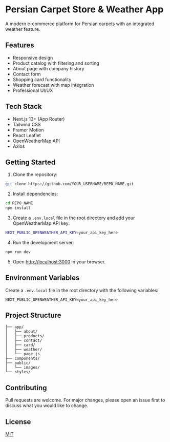 # Persian Carpet Store & Weather App

A modern e-commerce platform for Persian carpets with an integrated weather feature.

## Features

- Responsive design
- Product catalog with filtering and sorting
- About page with company history
- Contact form
- Shopping card functionality
- Weather forecast with map integration
- Professional UI/UX

## Tech Stack

- Next.js 13+ (App Router)
- Tailwind CSS
- Framer Motion
- React Leaflet
- OpenWeatherMap API
- Axios

## Getting Started

1. Clone the repository:

```bash
git clone https://github.com/YOUR_USERNAME/REPO_NAME.git
```

2. Install dependencies:

```bash
cd REPO_NAME
npm install
```

3. Create a `.env.local` file in the root directory and add your OpenWeatherMap API key:

```bash
NEXT_PUBLIC_OPENWEATHER_API_KEY=your_api_key_here
```

4. Run the development server:

```bash
npm run dev
```

5. Open [http://localhost:3000](http://localhost:3000) in your browser.

## Environment Variables

Create a `.env.local` file in the root directory with the following variables:

```env
NEXT_PUBLIC_OPENWEATHER_API_KEY=your_api_key_here
```

## Project Structure

```
├── app/
│   ├── about/
│   ├── products/
│   ├── contact/
│   ├── card/
│   ├── weather/
│   └── page.js
├── components/
├── public/
│   └── images/
└── styles/
```

## Contributing

Pull requests are welcome. For major changes, please open an issue first to discuss what you would like to change.

## License

[MIT](https://choosealicense.com/licenses/mit/)
